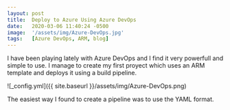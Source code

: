 ```yaml
---
layout: post
title:  Deploy to Azure Using Azure DevOps
date:   2020-03-06 11:40:24 -0500
image:  '/assets/img/Azure-DevOps.jpg'
tags:   [Azure DevOps, ARM, blog]
---
```


I have been playing lately with Azure DevOps and I find it very powerfull and simple to use. I manage to create my first proyect which uses an ARM template and deploys it using a build pipeline.

![_config.yml]({{ site.baseurl }}/assets/img/Azure-DevOps.png)

The easiest way I found to create a pipeline was to use the YAML format.